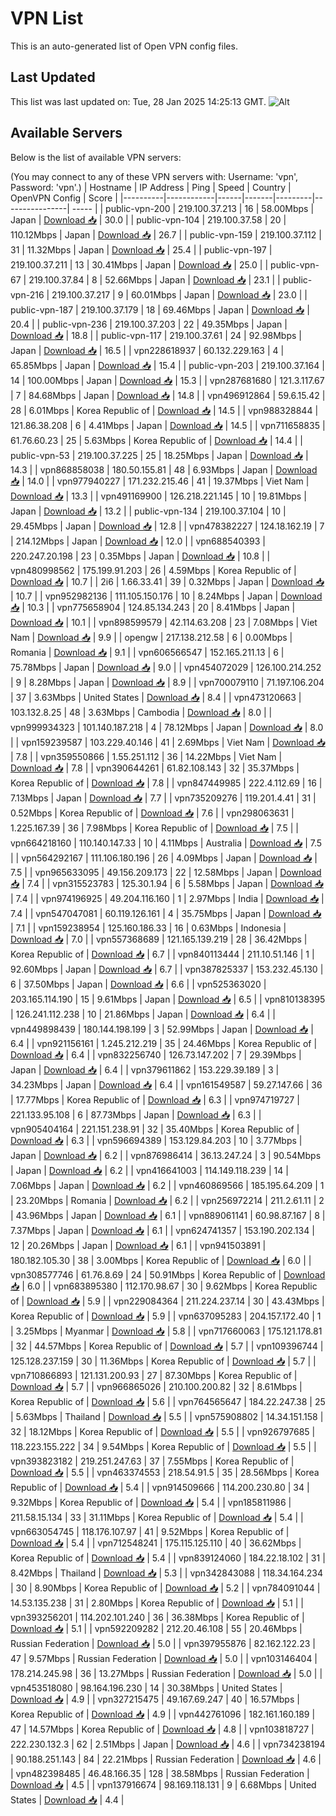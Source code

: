 # VPN List

This is an auto-generated list of Open VPN config files.

## Last Updated

This list was last updated on: Tue, 28 Jan 2025 14:25:13 GMT.
![Alt](https://repobeats.axiom.co/api/embed/186b98318ef1479477931607c1ad7d823f12451f.svg "Repobeats analytics image")

## Available Servers

Below is the list of available VPN servers:

(You may connect to any of these VPN servers with: Username: 'vpn', Password: 'vpn'.)
| Hostname | IP Address | Ping | Speed | Country | OpenVPN Config | Score |
|----------|------------|------|-------|---------|----------------| ----- |
| public-vpn-200 | 219.100.37.213 | 16 | 58.00Mbps | Japan | [Download 📥](./configs/server_0_JP.ovpn) | 30.0 |
| public-vpn-104 | 219.100.37.58 | 20 | 110.12Mbps | Japan | [Download 📥](./configs/server_1_JP.ovpn) | 26.7 |
| public-vpn-159 | 219.100.37.112 | 31 | 11.32Mbps | Japan | [Download 📥](./configs/server_2_JP.ovpn) | 25.4 |
| public-vpn-197 | 219.100.37.211 | 13 | 30.41Mbps | Japan | [Download 📥](./configs/server_3_JP.ovpn) | 25.0 |
| public-vpn-67 | 219.100.37.84 | 8 | 52.66Mbps | Japan | [Download 📥](./configs/server_4_JP.ovpn) | 23.1 |
| public-vpn-216 | 219.100.37.217 | 9 | 60.01Mbps | Japan | [Download 📥](./configs/server_5_JP.ovpn) | 23.0 |
| public-vpn-187 | 219.100.37.179 | 18 | 69.46Mbps | Japan | [Download 📥](./configs/server_6_JP.ovpn) | 20.4 |
| public-vpn-236 | 219.100.37.203 | 22 | 49.35Mbps | Japan | [Download 📥](./configs/server_7_JP.ovpn) | 18.8 |
| public-vpn-117 | 219.100.37.61 | 24 | 92.98Mbps | Japan | [Download 📥](./configs/server_8_JP.ovpn) | 16.5 |
| vpn228618937 | 60.132.229.163 | 4 | 65.85Mbps | Japan | [Download 📥](./configs/server_9_JP.ovpn) | 15.4 |
| public-vpn-203 | 219.100.37.164 | 14 | 100.00Mbps | Japan | [Download 📥](./configs/server_10_JP.ovpn) | 15.3 |
| vpn287681680 | 121.3.117.67 | 7 | 84.68Mbps | Japan | [Download 📥](./configs/server_11_JP.ovpn) | 14.8 |
| vpn496912864 | 59.6.15.42 | 28 | 6.01Mbps | Korea Republic of | [Download 📥](./configs/server_12_KR.ovpn) | 14.5 |
| vpn988328844 | 121.86.38.208 | 6 | 4.41Mbps | Japan | [Download 📥](./configs/server_13_JP.ovpn) | 14.5 |
| vpn711658835 | 61.76.60.23 | 25 | 5.63Mbps | Korea Republic of | [Download 📥](./configs/server_14_KR.ovpn) | 14.4 |
| public-vpn-53 | 219.100.37.225 | 25 | 18.25Mbps | Japan | [Download 📥](./configs/server_15_JP.ovpn) | 14.3 |
| vpn868858038 | 180.50.155.81 | 48 | 6.93Mbps | Japan | [Download 📥](./configs/server_16_JP.ovpn) | 14.0 |
| vpn977940227 | 171.232.215.46 | 41 | 19.37Mbps | Viet Nam | [Download 📥](./configs/server_17_VN.ovpn) | 13.3 |
| vpn491169900 | 126.218.221.145 | 10 | 19.81Mbps | Japan | [Download 📥](./configs/server_18_JP.ovpn) | 13.2 |
| public-vpn-134 | 219.100.37.104 | 10 | 29.45Mbps | Japan | [Download 📥](./configs/server_19_JP.ovpn) | 12.8 |
| vpn478382227 | 124.18.162.19 | 7 | 214.12Mbps | Japan | [Download 📥](./configs/server_20_JP.ovpn) | 12.0 |
| vpn688540393 | 220.247.20.198 | 23 | 0.35Mbps | Japan | [Download 📥](./configs/server_21_JP.ovpn) | 10.8 |
| vpn480998562 | 175.199.91.203 | 26 | 4.59Mbps | Korea Republic of | [Download 📥](./configs/server_22_KR.ovpn) | 10.7 |
| 2i6 | 1.66.33.41 | 39 | 0.32Mbps | Japan | [Download 📥](./configs/server_23_JP.ovpn) | 10.7 |
| vpn952982136 | 111.105.150.176 | 10 | 8.24Mbps | Japan | [Download 📥](./configs/server_24_JP.ovpn) | 10.3 |
| vpn775658904 | 124.85.134.243 | 20 | 8.41Mbps | Japan | [Download 📥](./configs/server_25_JP.ovpn) | 10.1 |
| vpn898599579 | 42.114.63.208 | 23 | 7.08Mbps | Viet Nam | [Download 📥](./configs/server_26_VN.ovpn) | 9.9 |
| opengw | 217.138.212.58 | 6 | 0.00Mbps | Romania | [Download 📥](./configs/server_27_RO.ovpn) | 9.1 |
| vpn606566547 | 152.165.211.13 | 6 | 75.78Mbps | Japan | [Download 📥](./configs/server_28_JP.ovpn) | 9.0 |
| vpn454072029 | 126.100.214.252 | 9 | 8.28Mbps | Japan | [Download 📥](./configs/server_29_JP.ovpn) | 8.9 |
| vpn700079110 | 71.197.106.204 | 37 | 3.63Mbps | United States | [Download 📥](./configs/server_30_US.ovpn) | 8.4 |
| vpn473120663 | 103.132.8.25 | 48 | 3.63Mbps | Cambodia | [Download 📥](./configs/server_31_KH.ovpn) | 8.0 |
| vpn999934323 | 101.140.187.218 | 4 | 78.12Mbps | Japan | [Download 📥](./configs/server_32_JP.ovpn) | 8.0 |
| vpn159239587 | 103.229.40.146 | 41 | 2.69Mbps | Viet Nam | [Download 📥](./configs/server_33_VN.ovpn) | 7.8 |
| vpn359550866 | 1.55.251.112 | 36 | 14.22Mbps | Viet Nam | [Download 📥](./configs/server_34_VN.ovpn) | 7.8 |
| vpn390644261 | 61.82.108.143 | 32 | 35.37Mbps | Korea Republic of | [Download 📥](./configs/server_35_KR.ovpn) | 7.8 |
| vpn847449985 | 222.4.112.69 | 16 | 7.13Mbps | Japan | [Download 📥](./configs/server_36_JP.ovpn) | 7.7 |
| vpn735209276 | 119.201.4.41 | 31 | 0.52Mbps | Korea Republic of | [Download 📥](./configs/server_37_KR.ovpn) | 7.6 |
| vpn298063631 | 1.225.167.39 | 36 | 7.98Mbps | Korea Republic of | [Download 📥](./configs/server_38_KR.ovpn) | 7.5 |
| vpn664218160 | 110.140.147.33 | 10 | 4.11Mbps | Australia | [Download 📥](./configs/server_39_AU.ovpn) | 7.5 |
| vpn564292167 | 111.106.180.196 | 26 | 4.09Mbps | Japan | [Download 📥](./configs/server_40_JP.ovpn) | 7.5 |
| vpn965633095 | 49.156.209.173 | 22 | 12.58Mbps | Japan | [Download 📥](./configs/server_41_JP.ovpn) | 7.4 |
| vpn315523783 | 125.30.1.94 | 6 | 5.58Mbps | Japan | [Download 📥](./configs/server_42_JP.ovpn) | 7.4 |
| vpn974196925 | 49.204.116.160 | 1 | 2.97Mbps | India | [Download 📥](./configs/server_43_IN.ovpn) | 7.4 |
| vpn547047081 | 60.119.126.161 | 4 | 35.75Mbps | Japan | [Download 📥](./configs/server_44_JP.ovpn) | 7.1 |
| vpn159238954 | 125.160.186.33 | 16 | 0.63Mbps | Indonesia | [Download 📥](./configs/server_45_ID.ovpn) | 7.0 |
| vpn557368689 | 121.165.139.219 | 28 | 36.42Mbps | Korea Republic of | [Download 📥](./configs/server_46_KR.ovpn) | 6.7 |
| vpn840113444 | 211.10.51.146 | 1 | 92.60Mbps | Japan | [Download 📥](./configs/server_47_JP.ovpn) | 6.7 |
| vpn387825337 | 153.232.45.130 | 6 | 37.50Mbps | Japan | [Download 📥](./configs/server_48_JP.ovpn) | 6.6 |
| vpn525363020 | 203.165.114.190 | 15 | 9.61Mbps | Japan | [Download 📥](./configs/server_49_JP.ovpn) | 6.5 |
| vpn810138395 | 126.241.112.238 | 10 | 21.86Mbps | Japan | [Download 📥](./configs/server_50_JP.ovpn) | 6.4 |
| vpn449898439 | 180.144.198.199 | 3 | 52.99Mbps | Japan | [Download 📥](./configs/server_51_JP.ovpn) | 6.4 |
| vpn921156161 | 1.245.212.219 | 35 | 24.46Mbps | Korea Republic of | [Download 📥](./configs/server_52_KR.ovpn) | 6.4 |
| vpn832256740 | 126.73.147.202 | 7 | 29.39Mbps | Japan | [Download 📥](./configs/server_53_JP.ovpn) | 6.4 |
| vpn379611862 | 153.229.39.189 | 3 | 34.23Mbps | Japan | [Download 📥](./configs/server_54_JP.ovpn) | 6.4 |
| vpn161549587 | 59.27.147.66 | 36 | 17.77Mbps | Korea Republic of | [Download 📥](./configs/server_55_KR.ovpn) | 6.3 |
| vpn974719727 | 221.133.95.108 | 6 | 87.73Mbps | Japan | [Download 📥](./configs/server_56_JP.ovpn) | 6.3 |
| vpn905404164 | 221.151.238.91 | 32 | 35.40Mbps | Korea Republic of | [Download 📥](./configs/server_57_KR.ovpn) | 6.3 |
| vpn596694389 | 153.129.84.203 | 10 | 3.77Mbps | Japan | [Download 📥](./configs/server_58_JP.ovpn) | 6.2 |
| vpn876986414 | 36.13.247.24 | 3 | 90.54Mbps | Japan | [Download 📥](./configs/server_59_JP.ovpn) | 6.2 |
| vpn416641003 | 114.149.118.239 | 14 | 7.06Mbps | Japan | [Download 📥](./configs/server_60_JP.ovpn) | 6.2 |
| vpn460869566 | 185.195.64.209 | 1 | 23.20Mbps | Romania | [Download 📥](./configs/server_61_RO.ovpn) | 6.2 |
| vpn256972214 | 211.2.61.11 | 2 | 43.96Mbps | Japan | [Download 📥](./configs/server_62_JP.ovpn) | 6.1 |
| vpn889061141 | 60.98.87.167 | 8 | 7.37Mbps | Japan | [Download 📥](./configs/server_63_JP.ovpn) | 6.1 |
| vpn624741357 | 153.190.202.134 | 12 | 20.26Mbps | Japan | [Download 📥](./configs/server_64_JP.ovpn) | 6.1 |
| vpn941503891 | 180.182.105.30 | 38 | 3.00Mbps | Korea Republic of | [Download 📥](./configs/server_65_KR.ovpn) | 6.0 |
| vpn308577746 | 61.76.8.69 | 24 | 50.91Mbps | Korea Republic of | [Download 📥](./configs/server_66_KR.ovpn) | 6.0 |
| vpn683895380 | 112.170.98.67 | 30 | 9.62Mbps | Korea Republic of | [Download 📥](./configs/server_67_KR.ovpn) | 5.9 |
| vpn229084364 | 211.224.237.14 | 30 | 43.43Mbps | Korea Republic of | [Download 📥](./configs/server_68_KR.ovpn) | 5.9 |
| vpn637095283 | 204.157.172.40 | 1 | 3.25Mbps | Myanmar | [Download 📥](./configs/server_69_MM.ovpn) | 5.8 |
| vpn717660063 | 175.121.178.81 | 32 | 44.57Mbps | Korea Republic of | [Download 📥](./configs/server_70_KR.ovpn) | 5.7 |
| vpn109396744 | 125.128.237.159 | 30 | 11.36Mbps | Korea Republic of | [Download 📥](./configs/server_71_KR.ovpn) | 5.7 |
| vpn710866893 | 121.131.200.93 | 27 | 87.30Mbps | Korea Republic of | [Download 📥](./configs/server_72_KR.ovpn) | 5.7 |
| vpn966865026 | 210.100.200.82 | 32 | 8.61Mbps | Korea Republic of | [Download 📥](./configs/server_73_KR.ovpn) | 5.6 |
| vpn764565647 | 184.22.247.38 | 25 | 5.63Mbps | Thailand | [Download 📥](./configs/server_74_TH.ovpn) | 5.5 |
| vpn575908802 | 14.34.151.158 | 32 | 18.12Mbps | Korea Republic of | [Download 📥](./configs/server_75_KR.ovpn) | 5.5 |
| vpn926797685 | 118.223.155.222 | 34 | 9.54Mbps | Korea Republic of | [Download 📥](./configs/server_76_KR.ovpn) | 5.5 |
| vpn393823182 | 219.251.247.63 | 37 | 7.55Mbps | Korea Republic of | [Download 📥](./configs/server_77_KR.ovpn) | 5.5 |
| vpn463374553 | 218.54.91.5 | 35 | 28.56Mbps | Korea Republic of | [Download 📥](./configs/server_78_KR.ovpn) | 5.4 |
| vpn914509666 | 114.200.230.80 | 34 | 9.32Mbps | Korea Republic of | [Download 📥](./configs/server_79_KR.ovpn) | 5.4 |
| vpn185811986 | 211.58.15.134 | 33 | 31.11Mbps | Korea Republic of | [Download 📥](./configs/server_80_KR.ovpn) | 5.4 |
| vpn663054745 | 118.176.107.97 | 41 | 9.52Mbps | Korea Republic of | [Download 📥](./configs/server_81_KR.ovpn) | 5.4 |
| vpn712548241 | 175.115.125.110 | 40 | 36.62Mbps | Korea Republic of | [Download 📥](./configs/server_82_KR.ovpn) | 5.4 |
| vpn839124060 | 184.22.18.102 | 31 | 8.42Mbps | Thailand | [Download 📥](./configs/server_83_TH.ovpn) | 5.3 |
| vpn342843088 | 118.34.164.234 | 30 | 8.90Mbps | Korea Republic of | [Download 📥](./configs/server_84_KR.ovpn) | 5.2 |
| vpn784091044 | 14.53.135.238 | 31 | 2.80Mbps | Korea Republic of | [Download 📥](./configs/server_85_KR.ovpn) | 5.1 |
| vpn393256201 | 114.202.101.240 | 36 | 36.38Mbps | Korea Republic of | [Download 📥](./configs/server_86_KR.ovpn) | 5.1 |
| vpn592209282 | 212.20.46.108 | 55 | 20.46Mbps | Russian Federation | [Download 📥](./configs/server_87_RU.ovpn) | 5.0 |
| vpn397955876 | 82.162.122.23 | 47 | 9.57Mbps | Russian Federation | [Download 📥](./configs/server_88_RU.ovpn) | 5.0 |
| vpn103146404 | 178.214.245.98 | 36 | 13.27Mbps | Russian Federation | [Download 📥](./configs/server_89_RU.ovpn) | 5.0 |
| vpn453518080 | 98.164.196.230 | 14 | 30.38Mbps | United States | [Download 📥](./configs/server_90_US.ovpn) | 4.9 |
| vpn327215475 | 49.167.69.247 | 40 | 16.57Mbps | Korea Republic of | [Download 📥](./configs/server_91_KR.ovpn) | 4.9 |
| vpn442761096 | 182.161.160.189 | 47 | 14.57Mbps | Korea Republic of | [Download 📥](./configs/server_92_KR.ovpn) | 4.8 |
| vpn103818727 | 222.230.132.3 | 62 | 2.51Mbps | Japan | [Download 📥](./configs/server_93_JP.ovpn) | 4.6 |
| vpn734238194 | 90.188.251.143 | 84 | 22.21Mbps | Russian Federation | [Download 📥](./configs/server_94_RU.ovpn) | 4.6 |
| vpn482398485 | 46.48.166.35 | 128 | 38.58Mbps | Russian Federation | [Download 📥](./configs/server_95_RU.ovpn) | 4.5 |
| vpn137916674 | 98.169.118.131 | 9 | 6.68Mbps | United States | [Download 📥](./configs/server_96_US.ovpn) | 4.4 |
